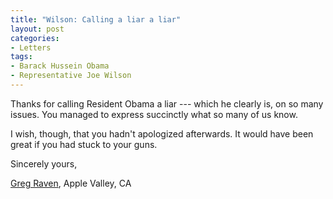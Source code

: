 ```yaml
---
title: "Wilson: Calling a liar a liar"
layout: post
categories:
- Letters
tags:
- Barack Hussein Obama
- Representative Joe Wilson
---
```


Thanks for calling Resident Obama a liar --- which he clearly is, on so many issues. You managed to express succinctly what so many of us know.

I wish, though, that you hadn't apologized afterwards. It would have been great if you had stuck to your guns.

Sincerely yours,

[Greg Raven](https://www.gregraven.org/), Apple Valley, CA